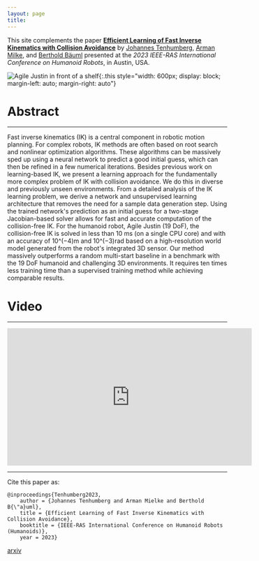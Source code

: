 ```yaml
---
layout: page
title:
---
```


This site complements the paper [**Efficient Learning of Fast Inverse Kinematics with Collision Avoidance**](https://ieeexplore.ieee.org/document/10375143) by
[Johannes Tenhumberg](https://scholar.google.com/citations?user=2RZuYZMAAAAJ), [Arman Milke](https://scholar.google.com), and [Berthold Bäuml](https://scholar.google.com/citations?user=fjvpDsEAAAAJ)
presented at the _2023 IEEE-RAS International Conference on Humanoid Robots_, in Austin, USA.


![Agile Justin in front of a shelf](/assets/imgs/justin_shelf2.jpg){:.this
style="width: 600px;
display: block;
margin-left: auto;
margin-right: auto"}


# Abstract
---
Fast inverse kinematics (IK) is a central component in robotic motion planning. For complex robots, IK methods are often based on root search and nonlinear optimization algorithms. 
These algorithms can be massively sped up using a neural network to predict a good initial guess, which can then be refined in a few numerical iterations. Besides previous work on learning-based IK, we present a learning approach for the fundamentally more complex problem of IK with collision avoidance. 
We do this in diverse and previously unseen environments. 
From a detailed analysis of the IK learning problem, we derive a network and unsupervised learning architecture that removes the need for a sample data generation step. 
Using the trained network's prediction as an initial guess for a two-stage Jacobian-based solver allows for fast and accurate computation of the collision-free IK. For the humanoid robot, Agile Justin (19 DoF), the collision-free IK is solved in less than 10 ms (on a single CPU core) and with an accuracy of 10^(−4)m and 10^(−3)rad based on a high-resolution world model generated from the robot's integrated 3D sensor. 
Our method massively outperforms a random multi-start baseline in a benchmark with the 19 DoF humanoid and challenging 3D environments. 
It requires ten times less training time than a supervised training method while achieving comparable results.


# Video
---
<p align="center">
<iframe width="560" height="315" 
src="https://www.youtube.com/embed/k96r7l2s384?si=rIMfyJil78aziiW7"
frameborder="0"
allow="accelerometer; autoplay; clipboard-write; encrypted-media; gyroscope; picture-in-picture; web-share"
referrerpolicy="strict-origin-when-cross-origin" 
allowfullscreen>
</iframe>
</p>


---

Cite this paper as:


    @inproceedings{Tenhumberg2023,
        author = {Johannes Tenhumberg and Arman Mielke and Berthold B{\"a}uml},
        title = {Efficient Learning of Fast Inverse Kinematics with Collision Avoidance},
        booktitle = {IEEE-RAS International Conference on Humanoid Robots (Humanoids)},
        year = 2023}

[arxiv](https://arxiv.org/pdf/2311.05938)